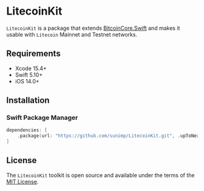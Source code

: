 # LitecoinKit

`LitecoinKit` is a package that extends [BitcoinCore.Swift](https://github.com/sunimp/BitcoinCore.Swift) and makes it usable with `Litecoin` Mainnet and Testnet networks. 

## Requirements

* Xcode 15.4+
* Swift 5.10+
* iOS 14.0+

## Installation

### Swift Package Manager

```swift
dependencies: [
    .package(url: "https://github.com/sunimp/LitecoinKit.git", .upToNextMajor(from: "1.0.0"))
]
```

## License

The `LitecoinKit` toolkit is open source and available under the terms of the [MIT License](https://github.com/sunimp/LitecoinKit/blob/master/LICENSE).

